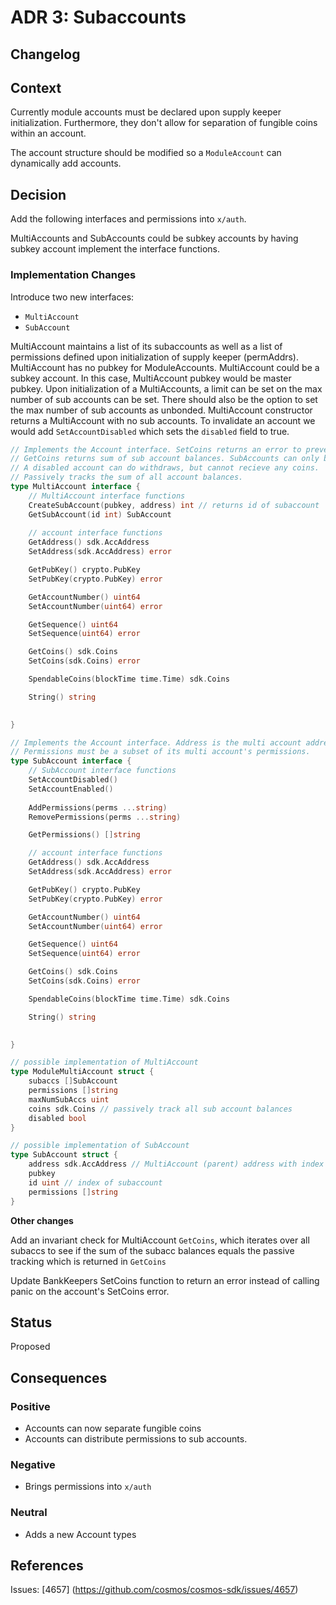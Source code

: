 # ADR 3: Subaccounts

## Changelog

## Context

Currently module accounts must be declared upon supply keeper initialization. Furthermore, they don't allow for separation of fungible coins within an account.

The account structure should be modified so a `ModuleAccount` can dynamically add accounts.

## Decision

Add the following interfaces and permissions into `x/auth`.

MultiAccounts and SubAccounts could be subkey accounts by having subkey account implement the interface functions.

### Implementation Changes

Introduce two new interfaces:

* `MultiAccount`
* `SubAccount`

MultiAccount maintains a list of its subaccounts as well as a list of permissions defined upon initialization of supply keeper (permAddrs).
MultiAccount has no pubkey for ModuleAccounts. MultiAccount could be a subkey account. In this case, MultiAccount pubkey would be master pubkey.
Upon initialization of a MultiAccounts, a limit can be set on the max number of sub accounts can be set. There should also be the option to set the max number of sub accounts as unbonded.
MultiAccount constructor returns a MultiAccount with no sub accounts.
To invalidate an account we would add `SetAccountDisabled` which sets the `disabled` field to true. 

```go
// Implements the Account interface. SetCoins returns an error to prevent MultiAccount address from having a balance.
// GetCoins returns sum of sub account balances. SubAccounts can only be appended. 
// A disabled account can do withdraws, but cannot recieve any coins.
// Passively tracks the sum of all account balances.
type MultiAccount interface {
    // MultiAccount interface functions
    CreateSubAccount(pubkey, address) int // returns id of subaccount
    GetSubAccount(id int) SubAccount
   
    // account interface functions
    GetAddress() sdk.AccAddress
    SetAddress(sdk.AccAddress) error 

    GetPubKey() crypto.PubKey 
    SetPubKey(crypto.PubKey) error

    GetAccountNumber() uint64
    SetAccountNumber(uint64) error

    GetSequence() uint64
    SetSequence(uint64) error

    GetCoins() sdk.Coins
    SetCoins(sdk.Coins) error

    SpendableCoins(blockTime time.Time) sdk.Coins

    String() string

        
}
```

```go
// Implements the Account interface. Address is the multi account address with the id appended.
// Permissions must be a subset of its multi account's permissions.
type SubAccount interface {
    // SubAccount interface functions    
    SetAccountDisabled()
    SetAccountEnabled()
    
    AddPermissions(perms ...string)
    RemovePermissions(perms ...string)

    GetPermissions() []string

    // account interface functions
    GetAddress() sdk.AccAddress
    SetAddress(sdk.AccAddress) error 

    GetPubKey() crypto.PubKey 
    SetPubKey(crypto.PubKey) error

    GetAccountNumber() uint64
    SetAccountNumber(uint64) error

    GetSequence() uint64
    SetSequence(uint64) error

    GetCoins() sdk.Coins
    SetCoins(sdk.Coins) error

    SpendableCoins(blockTime time.Time) sdk.Coins

    String() string

     
}
```

```go
// possible implementation of MultiAccount
type ModuleMultiAccount struct {
    subaccs []SubAccount
    permissions []string
    maxNumSubAccs uint
    coins sdk.Coins // passively track all sub account balances
    disabled bool
}
```


```go
// possible implementation of SubAccount
type SubAccount struct {
    address sdk.AccAddress // MultiAccount (parent) address with index appended
    pubkey
    id uint // index of subaccount
    permissions []string
}
```

**Other changes**

Add an invariant check for MultiAccount `GetCoins`, which iterates over all subaccs to see if the sum of the subacc balances equals the passive tracking which is returned in `GetCoins`

Update BankKeepers SetCoins function to return an error instead of calling panic on the account's SetCoins error.

## Status

Proposed

## Consequences

### Positive

* Accounts can now separate fungible coins
* Accounts can distribute permissions to sub accounts.

### Negative

* Brings permissions into `x/auth`

### Neutral

* Adds a new Account types

## References

Issues: [4657] (https://github.com/cosmos/cosmos-sdk/issues/4657)

